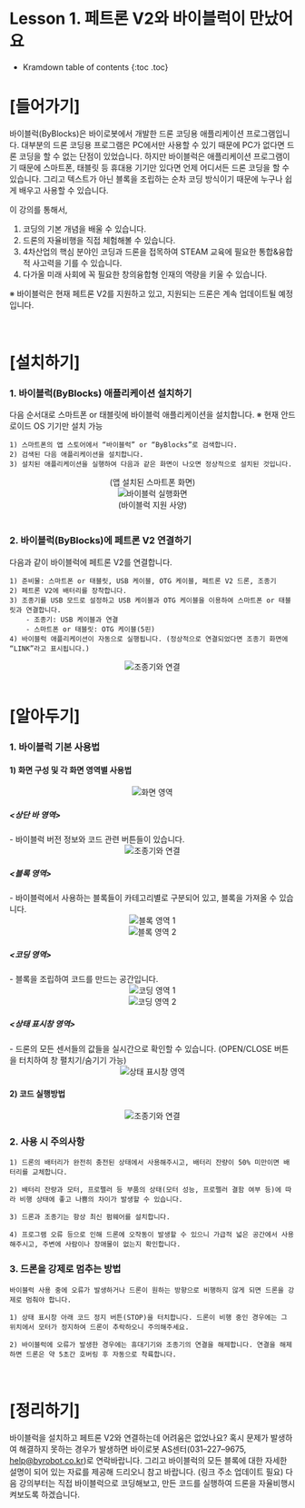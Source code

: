 <h1>Lesson 1. 페트론 V2와 바이블럭이 만났어요</h1>


* Kramdown table of contents
{:toc .toc}


# [들어가기]

바이블럭(ByBlocks)은 바이로봇에서 개발한 드론 코딩용 애플리케이션 프로그램입니다. 대부분의 드론 코딩용 프로그램은 PC에서만 사용할 수 있기 때문에 PC가 없다면 드론 코딩을 할 수 없는 단점이 있었습니다. 하지만 바이블럭은 애플리케이션 프로그램이기 때문에 스마트폰, 태블릿 등 휴대용 기기만 있다면 언제 어디서든 드론 코딩을 할 수 있습니다. 그리고 텍스트가 아닌 블록을 조립하는 순차 코딩 방식이기 때문에 누구나 쉽게 배우고 사용할 수 있습니다.

이 강의를 통해서,
1. 코딩의 기본 개념을 배울 수 있습니다.
2. 드론의 자율비행을 직접 체험해볼 수 있습니다. 
3. 4차산업의 핵심 분야인 코딩과 드론을 접목하여 STEAM 교육에 필요한 통합&융합적 사고력을 기를 수 있습니다. 
4. 다가올 미래 사회에 꼭 필요한 창의융합형 인재의 역량을 키울 수 있습니다.

※ 바이블럭은 현재 페트론 V2를 지원하고 있고, 지원되는 드론은 계속 업데이트될 예정입니다.


<br>


# [설치하기]

<h3> 1. 바이블럭(ByBlocks) 애플리케이션 설치하기</h3>

다음 순서대로 스마트폰 or 태블릿에 바이블럭 애플리케이션을 설치합니다. ※ 현재 안드로이드 OS 기기만 설치 가능

    1) 스마트폰의 앱 스토어에서 “바이블럭” or “ByBlocks”로 검색합니다.
    2) 검색된 다음 애플리케이션을 설치합니다.
    3) 설치된 애플리케이션을 실행하여 다음과 같은 화면이 나오면 정상적으로 설치된 것입니다.


<div align="center">
    (앱 설치된 스마트폰 화면)
</div>

<div align="center">
    <img src="images/image1.png" alt="바이블럭 실행화면">
</div>

<div align="center">
    (바이블럭 지원 사양)
</div>


<br>


<h3> 2. 바이블럭(ByBlocks)에 페트론 V2 연결하기</h3>

다음과 같이 바이블럭에 페트론 V2를 연결합니다.

    1) 준비물: 스마트폰 or 태블릿, USB 케이블, OTG 케이블, 페트론 V2 드론, 조종기
    2) 페트론 V2에 배터리를 장착합니다.
    3) 조종기를 USB 모드로 설정하고 USB 케이블과 OTG 케이블을 이용하여 스마트폰 or 태블릿과 연결합니다.
        - 조종기: USB 케이블과 연결
        - 스마트폰 or 태블릿: OTG 케이블(5핀)
    4) 바이블럭 애플리케이션이 자동으로 실행됩니다. (정상적으로 연결되었다면 조종기 화면에 “LINK”라고 표시됩니다.)

<div align="center">
    <img src="images/image2.png" alt="조종기와 연결">
</div>


<br>


# [알아두기]

<h3> 1. 바이블럭 기본 사용법</h3>

<h4> 1) 화면 구성 및 각 화면 영역별 사용법</h4>

<div align="center">
    <img src="images/image3.png" alt="화면 영역">
</div>


<h5> <상단 바 영역></h5>
    - 바이블럭 버전 정보와 코드 관련 버튼들이 있습니다.

<div align="center">
    <img src="images/image4.png" alt="조종기와 연결">
</div>


<h5> <블록 영역></h5>
    - 바이블럭에서 사용하는 블록들이 카테고리별로 구분되어 있고, 블록을 가져올 수 있습니다.

<div align="center">
    <img src="images/image5.png" alt="블록 영역 1">
    <br>
    <img src="images/image6.png" alt="블록 영역 2">
</div>



<h5> <코딩 영역></h5>
    - 블록을 조립하여 코드를 만드는 공간입니다.

<div align="center">
    <img src="images/image7.png" alt="코딩 영역 1">
    <br>
    <img src="images/image8.png" alt="코딩 영역 2">
</div>


<h5> <상태 표시창 영역></h5>
    - 드론의 모든 센서들의 값들을 실시간으로 확인할 수 있습니다. (OPEN/CLOSE 버튼을 터치하여 창 펼치기/숨기기 가능)

<div align="center">
    <img src="images/image9.png" alt="상태 표시창 영역">
</div>



<h4> 2) 코드 실행방법</h4>
<div align="center">
    <img src="images/image9.png" alt="조종기와 연결">
</div>

<h3> 2. 사용 시 주의사항</h3>

    1) 드론의 배터리가 완전히 충전된 상태에서 사용해주시고, 배터리 잔량이 50% 미만이면 배터리를 교체합니다.

    2) 배터리 잔량과 모터, 프로펠러 등 부품의 상태(모터 성능, 프로펠러 결함 여부 등)에 따라 비행 상태에 좋고 나쁨의 차이가 발생할 수 있습니다.

    3) 드론과 조종기는 항상 최신 펌웨어를 설치합니다.

    4) 프로그램 오류 등으로 인해 드론에 오작동이 발생할 수 있으니 가급적 넓은 공간에서 사용해주시고, 주변에 사람이나 장애물이 없는지 확인합니다.


<h3> 3. 드론을 강제로 멈추는 방법</h3>

    바이블럭 사용 중에 오류가 발생하거나 드론이 원하는 방향으로 비행하지 않게 되면 드론을 강제로 멈춰야 합니다.

    1) 상태 표시창 아래 코드 정지 버튼(STOP)을 터치합니다. 드론이 비행 중인 경우에는 그 위치에서 모터가 정지하여 드론이 추락하오니 주의해주세요.

    2) 바이블럭에 오류가 발생한 경우에는 휴대기기와 조종기의 연결을 해제합니다. 연결을 해제하면 드론은 약 5초간 호버링 후 자동으로 착륙합니다.


<br>


# [정리하기]

바이블럭을 설치하고 페트론 V2와 연결하는데 어려움은 없었나요? 혹시 문제가 발생하여 해결하지 못하는 경우가 발생하면 바이로봇 AS센터(031–227–9675, help@byrobot.co.kr)로 연락바랍니다. 그리고 바이블럭의 모든 블록에 대한 자세한 설명이 되어 있는 자료를 제공해 드리오니 참고 바랍니다. (링크 주소 업데이트 필요) 다음 강의부터는 직접 바이블럭으로 코딩해보고, 만든 코드를 실행하여 드론을 자율비행시켜보도록 하겠습니다.

<br>

